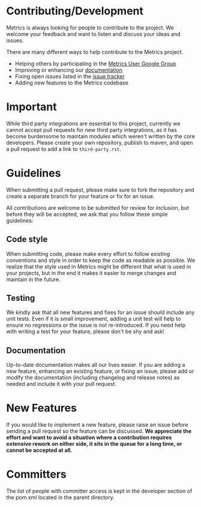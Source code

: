 Contributing/Development
===
Metrics is always looking for people to contribute to the project. We welcome your
feedback and want to listen and discuss your ideas and issues.

There are many different ways to help contribute to the Metrics project.

* Helping others by participating in the [Metrics User Google Group](https://groups.google.com/forum/#!forum/metrics-user)
* Improving or enhancing our [documentation](http://dropwizard.github.io/metrics/)
* Fixing open issues listed in the [issue tracker](https://github.com/dropwizard/metrics/issues?state=open)
* Adding new features to the Metrics codebase

Important
===
While third party integrations are essential to this project, currently we cannot accept pull requests for new third party
integrations, as it has become burdensome to maintain modules which weren't written by the core developers. Please create
your own repository, publish to maven, and open a pull request to add a link to `third-party.rst`.

Guidelines
===
When submitting a pull request, please make sure to fork the repository and create a
separate branch for your feature or fix for an issue.

All contributions are welcome to be submitted for review for inclusion, but before
they will be accepted, we ask that you follow these simple guidelines:

Code style
---
When submitting code, please make every effort to follow existing conventions and
style in order to keep the code as readable as possible. We realize that the style
used in Metrics might be different that what is used in your projects, but in the end
it makes it easier to merge changes and maintain in the future.

Testing
---
We kindly ask that all new features and fixes for an issue should include any unit tests.
Even if it is small improvement, adding a unit test will help to ensure no regressions or the
issue is not re-introduced. If you need help with writing a test for your feature, please
don't be shy and ask!

Documentation
---
Up-to-date documentation makes all our lives easier. If you are adding a new feature,
enhancing an existing feature, or fixing an issue, please add or modify the documentation
(including changelog and release notes) as needed and include it with your pull request.

New Features
===
If you would like to implement a new feature, please raise an issue before sending a
pull request so the feature can be discussed. **We appreciate the effort and want
to avoid a situation where a contribution requires extensive rework on either side,
it sits in the queue for a long time, or cannot be accepted at all.**

Committers
===
The list of people with committer access is kept in the developer section of the pom.xml located in the parent directory.
